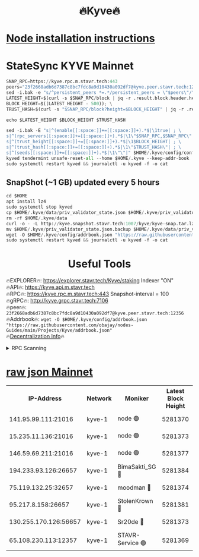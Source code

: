 <h1 align="center"> 🔥Kyve🔥</h1>

[Node installation instructions](https://github.com/obajay/nodes-Guides/tree/main/Projects/Kyve)
=
# StateSync KYVE Mainnet
```python
SNAP_RPC=https://kyve.rpc.m.stavr.tech:443
peers="23f2668adb6d7387c8bc7fdc8a9d10430a092df7@kyve.peer.stavr.tech:12356"
sed -i.bak -e "s/^persistent_peers *=.*/persistent_peers = \"$peers\"/" $HOME/.kyve/config/config.toml
LATEST_HEIGHT=$(curl -s $SNAP_RPC/block | jq -r .result.block.header.height); \
BLOCK_HEIGHT=$((LATEST_HEIGHT - 500)); \
TRUST_HASH=$(curl -s "$SNAP_RPC/block?height=$BLOCK_HEIGHT" | jq -r .result.block_id.hash)

echo $LATEST_HEIGHT $BLOCK_HEIGHT $TRUST_HASH

sed -i.bak -E "s|^(enable[[:space:]]+=[[:space:]]+).*$|\1true| ; \
s|^(rpc_servers[[:space:]]+=[[:space:]]+).*$|\1\"$SNAP_RPC,$SNAP_RPC\"| ; \
s|^(trust_height[[:space:]]+=[[:space:]]+).*$|\1$BLOCK_HEIGHT| ; \
s|^(trust_hash[[:space:]]+=[[:space:]]+).*$|\1\"$TRUST_HASH\"| ; \
s|^(seeds[[:space:]]+=[[:space:]]+).*$|\1\"\"|" $HOME/.kyve/config/config.toml
kyved tendermint unsafe-reset-all --home $HOME/.kyve --keep-addr-book
sudo systemctl restart kyved && journalctl -u kyved -f -o cat
```

## SnapShot (~1 GB) updated every 5 hours
```python
cd $HOME
apt install lz4
sudo systemctl stop kyved
cp $HOME/.kyve/data/priv_validator_state.json $HOME/.kyve/priv_validator_state.json.backup
rm -rf $HOME/.kyve/data
curl -o - -L http://kyve.snapshot.stavr.tech:1007/kyve/kyve-snap.tar.lz4 | lz4 -c -d - | tar -x -C $HOME/.kyve --strip-components 2
mv $HOME/.kyve/priv_validator_state.json.backup $HOME/.kyve/data/priv_validator_state.json
wget -O $HOME/.kyve/config/addrbook.json "https://raw.githubusercontent.com/obajay/nodes-Guides/main/Projects/Kyve/addrbook.json"
sudo systemctl restart kyved && journalctl -u kyved -f -o cat
```

<h1 align="center"> Useful Tools</h1>

🔥EXPLORER🔥:     https://explorer.stavr.tech/Kyve/staking        Indexer "ON" \
🔥API🔥: 			 		https://kyve.api.m.stavr.tech \
🔥RPC🔥:          https://kyve.rpc.m.stavr.tech:443	              Snapshot-interval = 100 \
🔥gRPC🔥:         http://kyve.grpc.stavr.tech:7106 \
🔥peer🔥:					`23f2668adb6d7387c8bc7fdc8a9d10430a092df7@kyve.peer.stavr.tech:12356` \
🔥Addrbook🔥:    ```wget -O $HOME/.kyve/config/addrbook.json "https://raw.githubusercontent.com/obajay/nodes-Guides/main/Projects/Kyve/addrbook.json"``` \
🔥[Decentralization Info](https://github.com/obajay/StateSync-snapshots/tree/main/Projects/Kyve/Decentralization)🔥

<details>
<summary>RPC Scanning</summary>

<h2 align="center"> We scan nodes in real time every 4 hours. And we provide the final result of RPC endpoints.
We cannot influence the operation of these nodes in any way. </h2>


```python
If Voting Power is higher than 0 --> then the Node is a validator of the network and may be subject to attack and be a potential threat to the chain.
```
```python
We marked such validators with a red symbol
```

</details>

[raw json Mainnet](https://rpc-check.kyvem.stavr.tech/kyvem/rpc-kyvem-result.json)
=



<table><tr><th>IP-Address</th><th>Network</th><th>Moniker</th><th>Latest Block Height</th><th>Earliest Block Height</th><th>Catching Up</th><th>Tx Index</th><th>Voting Power</th><th>Scan Time</th></tr><tr><td>141.95.99.111:21016</td><td>kyve-1</td><td>node 🟢</td><td>5281370</td><td>1</td><td>False</td><td>off</td><td>0</td><td>2024-03-09T06:44:40.258957721UTC</td></tr><tr><td>15.235.11.136:21016</td><td>kyve-1</td><td>node 🟢</td><td>5281373</td><td>1</td><td>False</td><td>off</td><td>0</td><td>2024-03-09T06:44:56.114225181UTC</td></tr><tr><td>146.59.69.211:21016</td><td>kyve-1</td><td>node 🟢</td><td>5281377</td><td>1</td><td>False</td><td>off</td><td>0</td><td>2024-03-09T06:45:23.486866412UTC</td></tr><tr><td>194.233.93.126:26657</td><td>kyve-1</td><td>BimaSakti_SG 🔴</td><td>5281384</td><td>2646001</td><td>False</td><td>off</td><td>651</td><td>2024-03-09T06:46:01.573347863UTC</td></tr><tr><td>75.119.132.25:32657</td><td>kyve-1</td><td>moodman 🔴</td><td>5281374</td><td>5181374</td><td>False</td><td>off</td><td>6865</td><td>2024-03-09T06:45:02.477233965UTC</td></tr><tr><td>95.217.8.158:26657</td><td>kyve-1</td><td>StolenKrown 🔴</td><td>5281381</td><td>5193501</td><td>False</td><td>on</td><td>2499</td><td>2024-03-09T06:45:46.245534843UTC</td></tr><tr><td>130.255.170.126:56657</td><td>kyve-1</td><td>Sr20de 🔴</td><td>5281373</td><td>5217201</td><td>False</td><td>off</td><td>5963</td><td>2024-03-09T06:44:58.499644824UTC</td></tr><tr><td>65.108.230.113:12357</td><td>kyve-1</td><td>STAVR-Service 🟢</td><td>5281369</td><td>5278501</td><td>False</td><td>on</td><td>0</td><td>2024-03-09T06:44:32.470047196UTC</td></tr></table>
